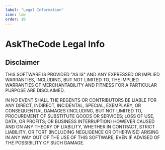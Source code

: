```yaml
---
label: "Legal Information"
icon: law
order: 10
---
```



# AskTheCode Legal Info

## Disclaimer

THIS SOFTWARE IS PROVIDED "AS IS" AND ANY EXPRESSED OR IMPLIED WARRANTIES, INCLUDING, BUT NOT LIMITED TO, THE IMPLIED WARRANTIES OF MERCHANTABILITY AND FITNESS FOR A PARTICULAR PURPOSE ARE DISCLAIMED. 

IN NO EVENT SHALL THE REGENTS OR CONTRIBUTORS BE LIABLE FOR ANY DIRECT, INDIRECT, INCIDENTAL, SPECIAL, EXEMPLARY, OR CONSEQUENTIAL DAMAGES (INCLUDING, BUT NOT LIMITED TO, PROCUREMENT OF SUBSTITUTE GOODS OR SERVICES; LOSS OF USE, DATA, OR PROFITS; OR BUSINESS INTERRUPTION) HOWEVER CAUSED AND ON ANY THEORY OF LIABILITY, WHETHER IN CONTRACT, STRICT LIABILITY, OR TORT (INCLUDING NEGLIGENCE OR OTHERWISE) ARISING IN ANY WAY OUT OF THE USE OF THIS SOFTWARE, EVEN IF ADVISED OF THE POSSIBILITY OF SUCH DAMAGE.
